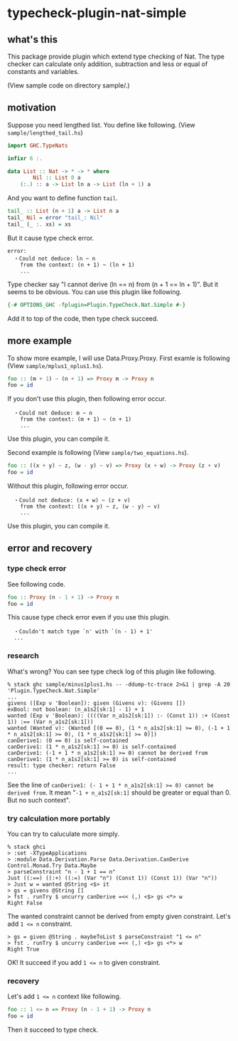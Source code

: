 # typecheck-plugin-nat-simple

## what's this

This package provide plugin which extend type checking of Nat.
The type checker can calculate only addition, subtraction and less or equal of
constants and variables.

(View sample code on directory sample/.)

## motivation

Suppose you need lengthed list. You define like following.
(View `sample/lengthed_tail.hs`)

```haskell
import GHC.TypeNats

infixr 6 :.

data List :: Nat -> * -> * where
        Nil :: List 0 a
	(:.) :: a -> List ln a -> List (ln + 1) a
```

And you want to define function `tail`.

```haskell
tail_ :: List (n + 1) a -> List n a
tail_ Nil = error "tail_: Nil"
tail_ (_ :. xs) = xs
```

But it cause type check error.

```
error:
  ・Could not deduce: ln ~ n
    from the context: (n + 1) ~ (ln + 1)
    ...
```

Type checker say "I cannot derive (ln == n) from (n + 1 == ln + 1)".
But it seems to be obvious.
You can use this plugin like following.

```haskell
{-# OPTIONS_GHC -fplugin=Plugin.TypeCheck.Nat.Simple #-}
```

Add it to top of the code, then type check succeed.

## more example

To show more example, I will use Data.Proxy.Proxy.
First examle is following (View `sample/mplus1_nplus1.hs`).

```haskell
foo :: (m + 1) ~ (n + 1) => Proxy m -> Proxy n
foo = id
```

If you don't use this plugin, then following error occur.

```
  ・Could not deduce: m ~ n
    from the context: (m + 1) ~ (n + 1)
    ...
```

Use this plugin, you can compile it.

Second example is following (View `sample/two_equations.hs`).

```haskell
foo :: ((x + y) ~ z, (w - y) ~ v) => Proxy (x + w) -> Proxy (z + v)
foo = id
```

Without this plugin, following error occur.

```
  ・Could not deduce: (x + w) ~ (z + v)
    from the context: ((x + y) ~ z, (w - y) ~ v)
    ...
```

Use this plugin, you can compile it.

## error and recovery

### type check error

See following code.

```haskell
foo :: Proxy (n - 1 + 1) -> Proxy n
foo = id
```

This cause type check error even if you use this plugin.

```
  ・Couldn't match type `n' with `(n - 1) + 1'
  ...
```

### research

What's wrong?
You can see type check log of this plugin like following.

```
% stack ghc sample/minus1plus1.hs -- -ddump-tc-trace 2>&1 | grep -A 20 'Plugin.TypeCheck.Nat.Simple'
...
givens ([Exp v 'Boolean]): given (Givens v): (Givens [])
exBool: not boolean: (n_a1s2[sk:1] - 1) + 1
wanted (Exp v 'Boolean): ((((Var n_a1s2[sk:1]) :- (Const 1)) :+ (Const 1)) :== (Var n_a1s2[sk:1]))
wanted (Wanted v): (Wanted [(0 == 0), (1 * n_a1s2[sk:1] >= 0), (-1 + 1 * n_a1s2[sk:1] >= 0), (1 * n_a1s2[sk:1] >= 0)])
canDerive1: (0 == 0) is self-contained
canDerive1: (1 * n_a1s2[sk:1] >= 0) is self-contained
canDerive1: (-1 + 1 * n_a1s2[sk:1] >= 0) cannot be derived from
canDerive1: (1 * n_a1s2[sk:1] >= 0) is self-contained
result: type checker: return False
...
```

See the line of `canDerive1: (- 1 + 1 * n_a1s2[sk:1] >= 0) cannot be derived from`.
It mean "`-1 + n_a1s2[sk:1]` should be greater or equal than 0. But no such context".

### try calculation more portably

You can try to caluculate more simply.

```
% stack ghci
> :set -XTypeApplications
> :module Data.Derivation.Parse Data.Derivation.CanDerive Control.Monad.Try Data.Maybe
> parseConstraint "n - 1 + 1 == n"
Just ((:==) ((:+) ((:=) (Var "n") (Const 1)) (Const 1)) (Var "n"))
> Just w = wanted @String <$> it
> gs = givens @String []
> fst . runTry $ uncurry canDerive =<< (,) <$> gs <*> w
Right False
```

The wanted constraint cannot be derived from empty given constraint.
Let's add `1 <= n` constraint.

```
> gs = given @String . maybeToList $ parseConstraint "1 <= n"
> fst . runTry $ uncurry canDerive =<< (,) <$> gs <*> w
Right True
```

OK! It succeed if you add `1 <= n` to given constraint.

### recovery

Let's add `1 <= n` context like following.

```haskell
foo :: 1 <= n => Proxy (n - 1 + 1) -> Proxy n
foo = id
```

Then it succeed to type check.
